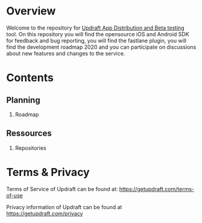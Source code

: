 # Overview
Welcome to the repository for [Updraft App Distribution and Beta testing](https://getupdraft.com/) tool. On this repository you will find the opensource iOS and Android SDK for feedback and bug reporting, you will find the fastlane plugin, you will find the development roadmap 2020 and you can participate on discussions about new features and changes to the service.

# Contents

## Planning
 1. Roadmap
 
## Ressources
1. Repositories

# Terms & Privacy

Terms of Service of Updraft can be found at: https://getupdraft.com/terms-of-use

Privacy information of Updraft can be found at https://getupdraft.com/privacy

